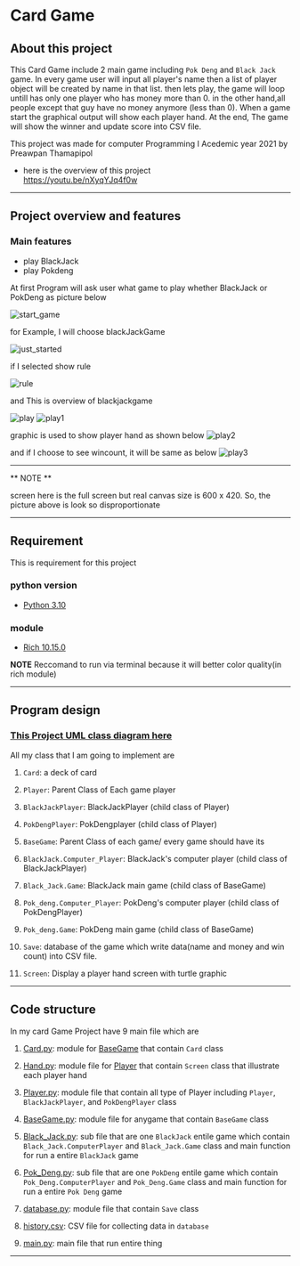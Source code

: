 # Card Game

## About this project

This Card Game include 2 main game including `Pok Deng` and `Black Jack` game. In every game user will input all
player's name then a list of player object will be created by name in that list. then lets play, the game will loop
untill has only one player who has money more than 0. in the other hand,all people except that guy have no money
anymore (less than 0). When a game start the graphical output will show each player hand. At the end, The game will show
the winner and update score into CSV file.

This project was made for computer Programming I Acedemic year 2021 by Preawpan Thamapipol

* here is the overview of this project  
<https://youtu.be/nXyqYJq4f0w>

---

## Project overview and features

### Main features

- play BlackJack
- play Pokdeng

At first Program will ask user what game to play whether BlackJack or PokDeng as picture below

![start_game](md_pic/Init_main.png)

for Example, I will choose blackJackGame

![just_started](md_pic/started_bj_1.png)

if I selected show rule

![rule](md_pic/bj_show_rule.png)

and This is overview of blackjackgame

![play](md_pic/started_2.png)
![play1](md_pic/bj_play1.png)

graphic is used to show player hand as shown below
![play2](md_pic/bj_play2.png)

and if I choose to see wincount, it will be same as below
![play3](md_pic/bj_choice3.png)

---
** NOTE **

screen here is the full screen but real canvas size is 600 x 420. So, the picture above is look so disproportionate

---

## Requirement

This is requirement for this project

### python version

* [Python 3.10](https://www.python.org/downloads/)

### module

* [Rich 10.15.0](https://pypi.org/project/rich/)

**NOTE** Reccomand to run via terminal because it will better color quality(in rich module)

---

## Program design

### [This Project UML class diagram here](Uml_Card_Game_Project.png)

All my class that I am going to implement are

1. `Card`: a deck of card

2. `Player`: Parent Class of Each game player

3. `BlackJackPlayer`: BlackJackPlayer (child class of Player)

4. `PokDengPlayer`: PokDengplayer (child class of Player)

5. `BaseGame`: Parent Class of each game/ every game should have its

6. `BlackJack.Computer_Player`: BlackJack's computer player (child class of BlackJackPlayer)

7. `Black_Jack.Game`: BlackJack main game (child class of BaseGame)

8. `Pok_deng.Computer_Player`: PokDeng's computer player (child class of PokDengPlayer)

9. `Pok_deng.Game`: PokDeng main game (child class of BaseGame)

10. `Save`: database of the game which write data(name and money and win count) into CSV file.

11. `Screen`: Display a player hand screen with turtle graphic

---

## Code structure

In my card Game Project have 9 main file which are

1. [Card.py](Deck/Card.py): module for [BaseGame](Game/BaseGame.py) that contain `Card` class

2. [Hand.py](Player/Hand.py): module file for [Player](Player/Player.py) that contain `Screen` class that illustrate
   each player hand

3. [Player.py](Player/Player.py): module file that contain all type of Player including `Player`, `BlackJackPlayer`,
   and `PokDengPlayer` class

4. [BaseGame.py](Game/BaseGame.py): module file for anygame that contain `BaseGame` class

5. [Black_Jack.py](Game/Black_Jack.py): sub file that are one `BlackJack` entile game which
   contain `Black_Jack.ComputerPlayer` and `Black_Jack.Game` class and main function for run a entire `BlackJack` game

6. [Pok_Deng.py](Game/Pok_deng.py): sub file that are one `PokDeng` entile game which contain `Pok_Deng.ComputerPlayer`
   and `Pok_Deng.Game` class and main function for run a entire `Pok Deng` game

7. [database.py](Game/database.py): module file that contain `Save` class

8. [history.csv](history.csv): CSV file for collecting data in `database`

9. [main.py](main.py): main file that run entire thing

---

